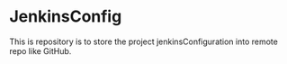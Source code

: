 # JenkinsConfig
This is repository is to store the project jenkinsConfiguration into remote repo like GitHub.

